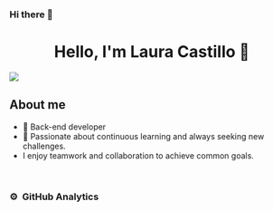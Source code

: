 ### Hi there 👋

<div align="center">
<h1 align="center">Hello, I'm <a>Laura Castillo</a> 👋</h1>
</div>
<img src="https://files.merca20.com/uploads/2017/07/programacion.jpg"/>


## About me

- 📲 Back-end developer
- 📗 Passionate about continuous learning and always seeking new challenges.
- I enjoy teamwork and collaboration to achieve common goals.
<br>
                                                       
                                                                          

### ⚙️ &nbsp;GitHub Analytics
